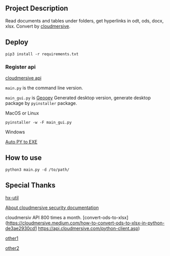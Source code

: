 ## Project Description

Read documents and tables under folders, get hyperlinks in odt, ods, docx, xlsx. Convert by [cloudmersive](https://cloudmersive.com/tools).
## Deploy
`pip3 install -r requirements.txt`

### Register api
[cloudmersive api](https://cloudmersive.com/convert-api)

`main.py` is the command line version.

`main_gui.py` is [Geooey](https://github.com/chriskiehl/Gooey) Generated desktop version, generate desktop package by `pyinstaller` package.

MacOS or Linux

`pyinstaller -w -F main_gui.py`

Windows

[Auto PY to EXE](https://pypi.org/project/auto-py-to-exe/)

## How to use

`python3 main.py -d /to/path/`

## Special Thanks
[hx-util](https://github.com/Colin-Fredericks/hx-util)

[About cloudmersive security documentation](https://cloudmersive.com/security)

cloudmersiv API 800 times a month.
[convert-ods-to-xlsx](https://cloudmersive.medium.com/how-to-convert-ods-to-xlsx-in-python-de3ae2930cd1
https://api.cloudmersive.com/python-client.asp)

[other1](https://developers.zamzar.com/docs)

[other2](http://webcache.googleusercontent.com/search?q=cache:iawH2oQHZOMJ:www.cppcns.com/jiaoben/python/379590.html&hl=zh-CN&gl=sa&strip=0&vwsrc=0)



